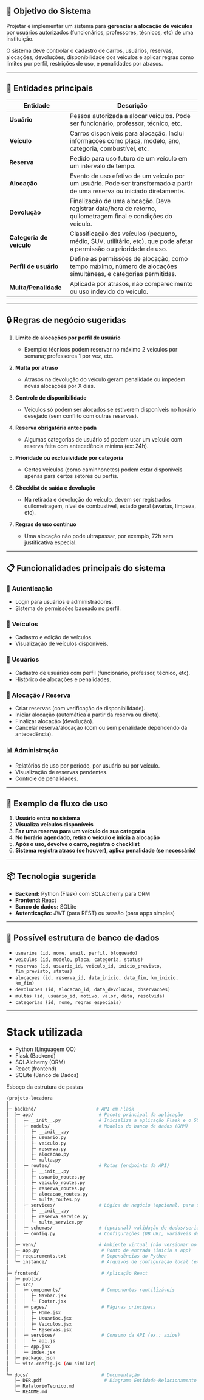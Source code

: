 ## 🎯 **Objetivo do Sistema**

Projetar e implementar um sistema para **gerenciar a alocação de veículos** por usuários autorizados (funcionários, professores, técnicos, etc) de uma instituição.

O sistema deve controlar o cadastro de carros, usuários, reservas, alocações, devoluções, disponibilidade dos veículos e aplicar regras como limites por perfil, restrições de uso, e penalidades por atrasos.

---

## 🧱 **Entidades principais**

| Entidade                 | Descrição                                                                                                                  |
| ------------------------ | -------------------------------------------------------------------------------------------------------------------------- |
| **Usuário**              | Pessoa autorizada a alocar veículos. Pode ser funcionário, professor, técnico, etc.                                        |
| **Veículo**              | Carros disponíveis para alocação. Inclui informações como placa, modelo, ano, categoria, combustível, etc.                 |
| **Reserva**              | Pedido para uso futuro de um veículo em um intervalo de tempo.                                                             |
| **Alocação**             | Evento de uso efetivo de um veículo por um usuário. Pode ser transformado a partir de uma reserva ou iniciado diretamente. |
| **Devolução**            | Finalização de uma alocação. Deve registrar data/hora de retorno, quilometragem final e condições do veículo.              |
| **Categoria de veículo** | Classificação dos veículos (pequeno, médio, SUV, utilitário, etc), que pode afetar a permissão ou prioridade de uso.       |
| **Perfil de usuário**    | Define as permissões de alocação, como tempo máximo, número de alocações simultâneas, e categorias permitidas.             |
| **Multa/Penalidade**     | Aplicada por atrasos, não comparecimento ou uso indevido do veículo.                                                       |

---

## 🔒 **Regras de negócio sugeridas**

1. **Limite de alocações por perfil de usuário**

   * Exemplo: técnicos podem reservar no máximo 2 veículos por semana; professores 1 por vez, etc.

2. **Multa por atraso**

   * Atrasos na devolução do veículo geram penalidade ou impedem novas alocações por X dias.

3. **Controle de disponibilidade**

   * Veículos só podem ser alocados se estiverem disponíveis no horário desejado (sem conflito com outras reservas).

4. **Reserva obrigatória antecipada**

   * Algumas categorias de usuário só podem usar um veículo com reserva feita com antecedência mínima (ex: 24h).

5. **Prioridade ou exclusividade por categoria**

   * Certos veículos (como caminhonetes) podem estar disponíveis apenas para certos setores ou perfis.

6. **Checklist de saída e devolução**

   * Na retirada e devolução do veículo, devem ser registrados quilometragem, nível de combustível, estado geral (avarias, limpeza, etc).

7. **Regras de uso contínuo**

   * Uma alocação não pode ultrapassar, por exemplo, 72h sem justificativa especial.

---

## 📋 Funcionalidades principais do sistema

### 🔐 Autenticação

* Login para usuários e administradores.
* Sistema de permissões baseado no perfil.

### 🚗 Veículos

* Cadastro e edição de veículos.
* Visualização de veículos disponíveis.

### 👤 Usuários

* Cadastro de usuários com perfil (funcionário, professor, técnico, etc).
* Histórico de alocações e penalidades.

### 📅 Alocação / Reserva

* Criar reservas (com verificação de disponibilidade).
* Iniciar alocação (automática a partir da reserva ou direta).
* Finalizar alocação (devolução).
* Cancelar reserva/alocação (com ou sem penalidade dependendo da antecedência).

### 📊 Administração

* Relatórios de uso por período, por usuário ou por veículo.
* Visualização de reservas pendentes.
* Controle de penalidades.

---

## 🧭 Exemplo de fluxo de uso

1. **Usuário entra no sistema**
2. **Visualiza veículos disponíveis**
3. **Faz uma reserva para um veículo de sua categoria**
4. **No horário agendado, retira o veículo e inicia a alocação**
5. **Após o uso, devolve o carro, registra o checklist**
6. **Sistema registra atraso (se houver), aplica penalidade (se necessário)**

---

## 📦 Tecnologia sugerida

* **Backend:** Python (Flask) com SQLAlchemy para ORM
* **Frontend:** React
* **Banco de dados:** SQLite
* **Autenticação:** JWT (para REST) ou sessão (para apps simples)

---

## 🔧 Possível estrutura de banco de dados

* `usuarios (id, nome, email, perfil, bloqueado)`
* `veiculos (id, modelo, placa, categoria, status)`
* `reservas (id, usuario_id, veiculo_id, inicio_previsto, fim_previsto, status)`
* `alocacoes (id, reserva_id, data_inicio, data_fim, km_inicio, km_fim)`
* `devolucoes (id, alocacao_id, data_devolucao, observacoes)`
* `multas (id, usuario_id, motivo, valor, data, resolvida)`
* `categorias (id, nome, regras_especiais)`

---

# Stack utilizada

- Python (Linguagem OO)
- Flask (Backend)
- SQLAlchemy (ORM)
- React (frontend)
- SQLite (Banco de Dados)

Esboço da estrutura de pastas
```bash
/projeto-locadora
│
├─ backend/                      # API em Flask
│  ├─ app/                        # Pacote principal da aplicação
│  │  ├─ __init__.py              # Inicializa a aplicação Flask e o SQLAlchemy
│  │  ├─ models/                  # Modelos do banco de dados (ORM)
│  │  │  ├─ __init__.py
│  │  │  ├─ usuario.py
│  │  │  ├─ veiculo.py
│  │  │  ├─ reserva.py
│  │  │  ├─ alocacao.py
│  │  │  └─ multa.py
│  │  ├─ routes/                  # Rotas (endpoints da API)
│  │  │  ├─ __init__.py
│  │  │  ├─ usuario_routes.py
│  │  │  ├─ veiculo_routes.py
│  │  │  ├─ reserva_routes.py
│  │  │  ├─ alocacao_routes.py
│  │  │  └─ multa_routes.py
│  │  ├─ services/                # Lógica de negócio (opcional, para deixar rotas limpas)
│  │  │  ├─ __init__.py
│  │  │  ├─ reserva_service.py
│  │  │  └─ multa_service.py
│  │  ├─ schemas/                 # (opcional) validação de dados/serialização (pydantic/marshmallow)
│  │  └─ config.py                # Configurações (DB URI, variáveis de ambiente)
│  │
│  ├─ venv/                       # Ambiente virtual (não versionar no Git)
│  ├─ app.py                       # Ponto de entrada (inicia a app)
│  ├─ requirements.txt             # Dependências do Python
│  └─ instance/                    # Arquivos de configuração local (ex.: dev.sqlite)
│
├─ frontend/                       # Aplicação React
│  ├─ public/
│  ├─ src/
│  │  ├─ components/               # Componentes reutilizáveis
│  │  │  ├─ Navbar.jsx
│  │  │  └─ Footer.jsx
│  │  ├─ pages/                    # Páginas principais
│  │  │  ├─ Home.jsx
│  │  │  ├─ Usuarios.jsx
│  │  │  ├─ Veiculos.jsx
│  │  │  └─ Reservas.jsx
│  │  ├─ services/                 # Consumo da API (ex.: axios)
│  │  │  └─ api.js
│  │  ├─ App.jsx
│  │  └─ index.jsx
│  ├─ package.json
│  └─ vite.config.js (ou similar)
│
└─ docs/                           # Documentação
   ├─ DER.pdf                       # Diagrama Entidade-Relacionamento
   ├─ RelatorioTecnico.md
   └─ README.md
```
